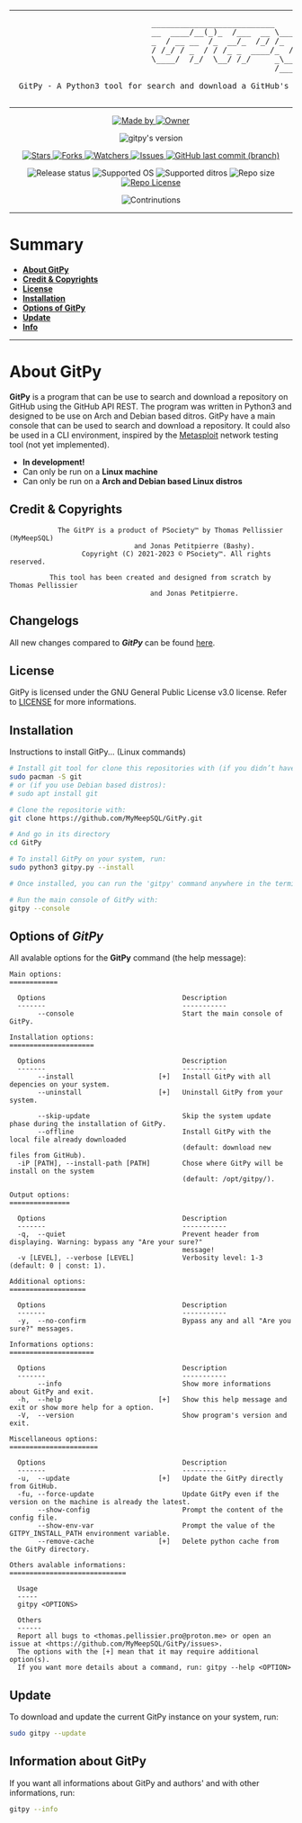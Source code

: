 <!--

#---[Metadata]--------------------------------------------------------------#
#  Filename ~ README.md                 [Created: 2022-11-23 |  1:23 - PM]  #
#                                       [Updated: 2023-04-11 |  9:57 - AM]  #
#---[Info]------------------------------------------------------------------#
#  A long description of the GitPy for the GitHub page                      #
#  Language ~ Markdown                                                      #
#---[Authors]---------------------------------------------------------------#
#  Thomas Pellissier (MyMeepSQL)                                            #
#  Jonas Petitpierre (Bashy)                                                #
#---[Operating System]------------------------------------------------------#
#  Developed for Linux                                                      #
#---[License]---------------------------------------------------------------#
#  GNU General Public License v3.0                                          #
#  -------------------------------                                          #
#                                                                           #
#  This program is free software; you can redistribute it and/or modify     #
#  it under the terms of the GNU General Public License as published by     #
#  the Free Software Foundation; either version 2 of the License, or        #
#  (at your option) any later version.                                      #
#                                                                           #
#  This program is distributed in the hope that it will be useful,          #
#  but WITHOUT ANY WARRANTY; without even the implied warranty of           #
#  MERCHANTABILITY or FITNESS FOR A PARTICULAR PURPOSE. See the             #
#  GNU General Public License for more details.                             #
#                                                                           #
#  You should have received a copy of the GNU General Public License along  #
#  with this program; if not, write to the Free Software Foundation, Inc.,  #
#  51 Franklin Street, Fifth Floor, Boston, MA 02110-1301 USA.              #
#---------------------------------------------------------------------------#

-->

---

<pre>
                              __________________________
                              __  ____/__(_)_  /___  __ \____  __
                              _  / __ __  /_  __/_  /_/ /_  / / /
                              / /_/ / _  / / /_ _  ____/_  /_/ / 
                              \____/  /_/  \__/ /_/     _\__, /  
                                                        /____/

  GitPy - A Python3 tool for search and download a GitHub's repository directly in the terminal

</pre>

---

<!--
Liens à modifier
-->

<!--  [ Authors ] -->
<p align="center">
    <a href="https://github.com/MyMeepSQL">
        <img src="https://img.shields.io/badge/Made%20by-Thomas%20Pellissier%20(MyMeepSQL)%20&%20Jonas%20Petitpierre%20(Bashy)-important?style=for-the-badge" alt="Made by">
    <a href="https://github.com/PentestSociety">
        <img src="https://img.shields.io/badge/Owner-©%20PSociety-important?style=for-the-badge" alt="Owner">
    </a>
</p>

<!--  [ Version ] -->
<p align="center">
    <img src="https://img.shields.io/badge/Version-0.0.1-success?style=for-the-badge" alt="gitpy's version">
</p>

<!--  [ Informations about this repository ] -->
<p align="center">
    <a href="https://github.com/MyMeepSQL/gitpy/stargazers">
        <img src="https://img.shields.io/github/stars/MyMeepSQL/gitpy?style=for-the-badge&color=success" alt="Stars">
    </a>
    <a href="https://github.com/MyMeepSQL/gitpy/network/members">
        <img src="https://img.shields.io/github/forks/MyMeepSQL/gitpy?color=cyan&style=for-the-badge&color=success" alt="Forks">
    </a>
    <a href="https://github.com/MyMeepSQL/gitpy/watchers">
        <img src="https://img.shields.io/github/watchers/MyMeepSQL/gitpy?color=cyan&style=for-the-badge&color=success" alt="Watchers">
    </a>
    <a href="https://github.com/MyMeepSQL/gitpy/issues">
        <img src="https://img.shields.io/github/issues/MyMeepSQL/gitpy?color=success&style=for-the-badge" alt="Issues">
    </a>
    <a href="https://github.com/MyMeepSQL/gitpy/issues">
        <img src="https://img.shields.io/github/last-commit/MyMeepSQL/gitpy/master?color=success&style=for-the-badge" alt="GitHub last commit (branch)">
    </a>

</p>

<!--  [ More informations ] -->
<p align="center">
    <img src="https://img.shields.io/badge/Release%20status-In%20Development-informational?style=for-the-badge" alt="Release status">
    <img src="https://img.shields.io/badge/Supported%20OS-Linux-informational?style=for-the-badge" alt="Supported OS">
    <img src="https://img.shields.io/badge/Supported%20distros-Arch%20&%20Debian%20based-informational?style=for-the-badge" alt="Supported ditros">
    <img src="https://img.shields.io/github/repo-size/MyMeepSQL/gitpy?color=informational&style=for-the-badge" alt="Repo size">
    <a href="https://github.com/MyMeepSQL/gitpy/blob/test_v1/LICENSE">
        <img src="https://img.shields.io/github/license/MyMeepSQL/gitpy?color=informational&style=for-the-badge" alt="Repo License" >
    </a>
</p>

<!--  [ Contribution ] -->
<p align="center">
    <img src="https://img.shields.io/badge/Contributions-Open!-green?style=for-the-badge" alt="Contrinutions">
</p>

---

# **Summary**

- [**About GitPy**](#about-GitPy)
- [**Credit & Copyrights**](#credit--copyrights)
- [**License**](#license)
- [**Installation**](#installation)
- [**Options of GitPy**](#options-of-GitPy)
- [**Update**](#update)
- [**Info**](#information-about-GitPy)

---

# **About GitPy**

**GitPy** is a program that can be use to search and download a repository on GitHub using the GitHub API REST. The program was written in Python3 and designed to be use on Arch and Debian based ditros. GitPy have a main console that can be used to search and download a repository. It could also be used in a CLI environment, inspired by the [Metasploit](https://github.com/rapid7/metasploit-framework) network testing tool (not yet implemented).

- **In development!**
- Can only be run on a **Linux machine**
- Can only be run on a  **Arch and Debian based Linux distros**

## **Credit & Copyrights**

```
            The GitPY is a product of PSociety™ by Thomas Pellissier (MyMeepSQL) 
                               and Jonas Petitpierre (Bashy).
                  Copyright (C) 2021-2023 © PSociety™. All rights reserved.

          This tool has been created and designed from scratch by Thomas Pellissier 
                                   and Jonas Petitpierre.
```

## **Changelogs**

All new changes compared to _**GitPy**_ can be found [here](src/docs/CHANGELOG.md).

## **License**

GitPy is licensed under the GNU General Public License v3.0 license. Refer to [LICENSE](LICENSE) for more informations.

## **Installation**

Instructions to install GitPy... (Linux commands)

```bash
# Install git tool for clone this repositories with (if you didn’t have it):
sudo pacman -S git
# or (if you use Debian based distros):
# sudo apt install git

# Clone the repositorie with:
git clone https://github.com/MyMeepSQL/GitPy.git

# And go in its directory
cd GitPy

# To install GitPy on your system, run:
sudo python3 gitpy.py --install

# Once installed, you can run the 'gitpy' command anywhere in the terminal

# Run the main console of GitPy with:
gitpy --console
```

## Options of _GitPy_

All avalable options for the **GitPy** command (the help message):

```
Main options:
============

  Options                                  Description
  -------                                  -----------
       --console                           Start the main console of GitPy.

Installation options:
=====================

  Options                                  Description
  -------                                  -----------
       --install                     [+]   Install GitPy with all depencies on your system.
       --uninstall                   [+]   Uninstall GitPy from your system.
 
       --skip-update                       Skip the system update phase during the installation of GitPy.
       --offline                           Install GitPy with the local file already downloaded
                                           (default: download new files from GitHub).
  -iP [PATH], --install-path [PATH]        Chose where GitPy will be install on the system
                                           (default: /opt/gitpy/).

Output options:
===============

  Options                                  Description
  -------                                  -----------
  -q,  --quiet                             Prevent header from displaying. Warning: bypass any "Are your sure?"
                                           message!
  -v [LEVEL], --verbose [LEVEL]            Verbosity level: 1-3 (default: 0 | const: 1).

Additional options:
===================

  Options                                  Description
  -------                                  -----------
  -y,  --no-confirm                        Bypass any and all "Are you sure?" messages.

Informations options:
=====================

  Options                                  Description
  -------                                  -----------
       --info                              Show more informations about GitPy and exit.
  -h,  --help                        [+]   Show this help message and exit or show more help for a option.
  -V,  --version                           Show program's version and exit.

Miscellaneous options:
======================

  Options                                  Description
  -------                                  -----------
  -u,  --update                      [+]   Update the GitPy directly from GitHub.
  -fu, --force-update                      Update GitPy even if the version on the machine is already the latest.
       --show-config                       Prompt the content of the config file.
       --show-env-var                      Prompt the value of the GITPY_INSTALL_PATH environment variable.
       --remove-cache                [+]   Delete python cache from the GitPy directory.

Others avalable informations:
=============================

  Usage 
  ----- 
  gitpy <OPTIONS>

  Others
  ------
  Report all bugs to <thomas.pellissier.pro@proton.me> or open an issue at <https://github.com/MyMeepSQL/GitPy/issues>.
  The options with the [+] mean that it may require additional option(s).
  If you want more details about a command, run: gitpy --help <OPTION>
```

## **Update**

To download and update the current GitPy instance on your system, run:

```bash
sudo gitpy --update
```

## **Information about GitPy**

If you want all informations about GitPy and authors' and with other informations, run:

```bash
gitpy --info
```

